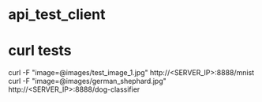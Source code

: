 # api_test_client  

# curl tests  
curl -F "image=@images/test_image_1.jpg" http://<SERVER_IP>:8888/mnist  
curl -F "image=@images/german_shephard.jpg" http://<SERVER_IP>:8888/dog-classifier  